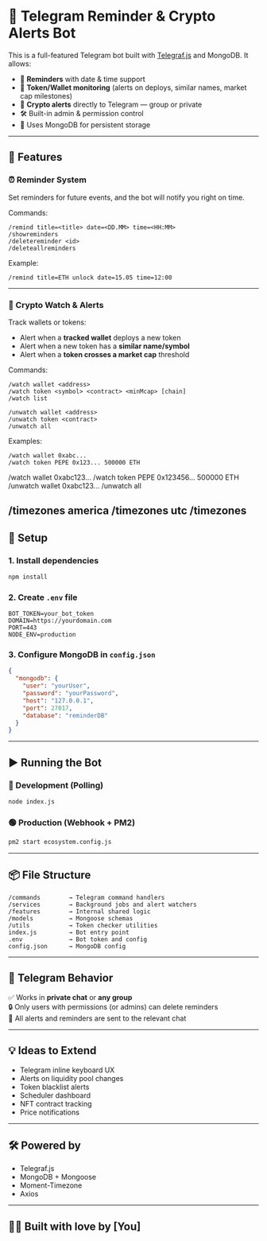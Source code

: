 # 📲 Telegram Reminder & Crypto Alerts Bot

This is a full-featured Telegram bot built with [Telegraf.js](https://telegraf.js.org/) and MongoDB. It allows:

- 🔔 **Reminders** with date & time support  
- 🧠 **Token/Wallet monitoring** (alerts on deploys, similar names, market cap milestones)
- 📡 **Crypto alerts** directly to Telegram — group or private
- 🛠️ Built-in admin & permission control
- 📀 Uses MongoDB for persistent storage

---

## 🚀 Features

### ⏰ Reminder System
Set reminders for future events, and the bot will notify you right on time.

Commands:
```
/remind title=<title> date=<DD.MM> time=<HH:MM>
/showreminders
/deletereminder <id>
/deleteallreminders
```

Example:
```
/remind title=ETH unlock date=15.05 time=12:00
```

---

### 🧩 Crypto Watch & Alerts

Track wallets or tokens:

- Alert when a **tracked wallet** deploys a new token
- Alert when a new token has a **similar name/symbol**
- Alert when a **token crosses a market cap** threshold

Commands:
```
/watch wallet <address>
/watch token <symbol> <contract> <minMcap> [chain]
/watch list

/unwatch wallet <address>
/unwatch token <contract>
/unwatch all

```


Examples:
```
/watch wallet 0xabc...
/watch token PEPE 0x123... 500000 ETH
```
/watch wallet 0xabc123...
/watch token PEPE 0x123456... 500000 ETH
/unwatch wallet 0xabc123...
/unwatch all

/timezones america
/timezones utc
/timezones
---

## 🔧 Setup

### 1. Install dependencies

```bash
npm install
```

### 2. Create `.env` file

```env
BOT_TOKEN=your_bot_token
DOMAIN=https://yourdomain.com
PORT=443
NODE_ENV=production
```

### 3. Configure MongoDB in `config.json`

```json
{
  "mongodb": {
    "user": "yourUser",
    "password": "yourPassword",
    "host": "127.0.0.1",
    "port": 27017,
    "database": "reminderDB"
  }
}
```

---

## ▶️ Running the Bot

### 🔁 Development (Polling)
```bash
node index.js
```

### 🟢 Production (Webhook + PM2)
```bash
pm2 start ecosystem.config.js
```

---

## 📦 File Structure

```
/commands        → Telegram command handlers
/services        → Background jobs and alert watchers
/features        → Internal shared logic
/models          → Mongoose schemas
/utils           → Token checker utilities
index.js         → Bot entry point
.env             → Bot token and config
config.json      → MongoDB config
```

---

## 📣 Telegram Behavior

✅ Works in **private chat** or **any group**  
🔒 Only users with permissions (or admins) can delete reminders  
💬 All alerts and reminders are sent to the relevant chat

---

## 💡 Ideas to Extend

- Telegram inline keyboard UX  
- Alerts on liquidity pool changes  
- Token blacklist alerts  
- Scheduler dashboard  
- NFT contract tracking  
- Price notifications

---

## 🛠️ Powered by
- Telegraf.js
- MongoDB + Mongoose
- Moment-Timezone
- Axios

---

## 👨‍💻 Built with love by [You]
